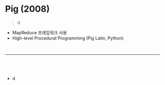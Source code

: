 # Pig (2008)
> d
* MapReduce 프레임워크 사용
* High-level Procedural Programming (Pig Latin, Python)

<br>
<hr>


## 
####

<br>

###
* d

<br>
